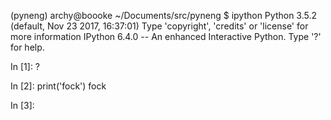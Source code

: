 (pyneng) archy@boooke ~/Documents/src/pyneng $ ipython
Python 3.5.2 (default, Nov 23 2017, 16:37:01) 
Type 'copyright', 'credits' or 'license' for more information
IPython 6.4.0 -- An enhanced Interactive Python. Type '?' for help.

In [1]: ?

In [2]: print('fock')
fock

In [3]:
